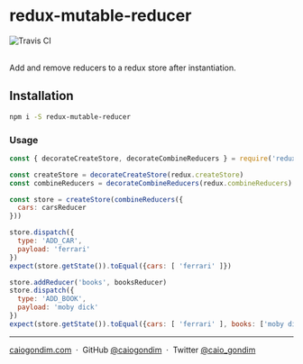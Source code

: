 # redux-mutable-reducer

<div>
<img src="http://travis-ci.org/caiogondim/redux-mutable-reducer.js.svg?branch=master" alt="Travis CI">
</div>

<br>

Add and remove reducers to a redux store after instantiation.

## Installation

```bash
npm i -S redux-mutable-reducer
```

### Usage

```js
const { decorateCreateStore, decorateCombineReducers } = require('redux-mutable-reducer')

const createStore = decorateCreateStore(redux.createStore)
const combineReducers = decorateCombineReducers(redux.combineReducers)

const store = createStore(combineReducers({
  cars: carsReducer
}))

store.dispatch({
  type: 'ADD_CAR',
  payload: 'ferrari'
})
expect(store.getState()).toEqual({cars: [ 'ferrari' ]})

store.addReducer('books', booksReducer)
store.dispatch({
  type: 'ADD_BOOK',
  payload: 'moby dick'
})
expect(store.getState()).toEqual({cars: [ 'ferrari' ], books: ['moby dick']})
```

---

[caiogondim.com](https://caiogondim.com) &nbsp;&middot;&nbsp;
GitHub [@caiogondim](https://github.com/caiogondim) &nbsp;&middot;&nbsp;
Twitter [@caio_gondim](https://twitter.com/caio_gondim)
